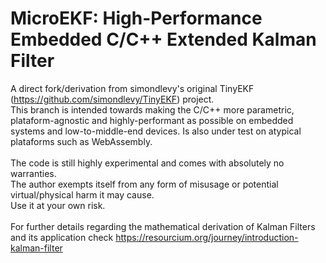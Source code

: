 # MicroEKF: High-Performance Embedded C/C++ Extended Kalman Filter
A direct fork/derivation from simondlevy's original TinyEKF (https://github.com/simondlevy/TinyEKF) project.<br>
This branch is intended towards making the C/C++ more parametric, plataform-agnostic and highly-performant as possible on embedded systems and low-to-middle-end devices. Is also under test on atypical plataforms such as WebAssembly.<br>
<br>
The code is still highly experimental and comes with absolutely no warranties.<br>
The author exempts itself from any form of misusage or potential virtual/physical harm it may cause.<br>
Use it at your own risk.<br>
<br>
For further details regarding the mathematical derivation of Kalman Filters and its application check https://resourcium.org/journey/introduction-kalman-filter
